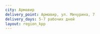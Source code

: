 ```yaml
---
city: Армавир
delivery_point: Армавир, ул. Мичурина, 7
delivery_days: 5-7 рабочих дней
layout: region_kpp
---
```

